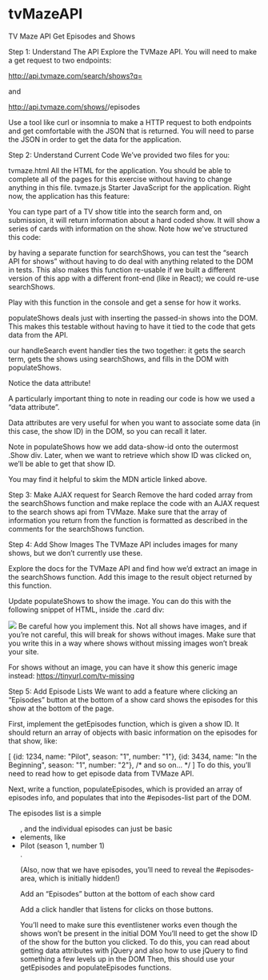 # tvMazeAPI
TV Maze API Get Episodes and Shows

Step 1: Understand The API
Explore the TVMaze API. You will need to make a get request to two endpoints:

http://api.tvmaze.com/search/shows?q=<search query>

and

http://api.tvmaze.com/shows/<show id>/episodes

Use a tool like curl or insomnia to make a HTTP request to both endpoints and get comfortable with the JSON that is returned. You will need to parse the JSON in order to get the data for the application.

Step 2: Understand Current Code
We’ve provided two files for you:

tvmaze.html
All the HTML for the application. You should be able to complete all of the pages for this exercise without having to change anything in this file.
tvmaze.js
Starter JavaScript for the application.
Right now, the application has this feature:

You can type part of a TV show title into the search form and, on submission, it will return information about a hard coded show. It will show a series of cards with information on the show.
Note how we’ve structured this code:

by having a separate function for searchShows, you can test the “search API for shows” without having to do deal with anything related to the DOM in tests. This also makes this function re-usable if we built a different version of this app with a different front-end (like in React); we could re-use searchShows.

Play with this function in the console and get a sense for how it works.

populateShows deals just with inserting the passed-in shows into the DOM. This makes this testable without having to have it tied to the code that gets data from the API.

our handleSearch event handler ties the two together: it gets the search term, gets the shows using searchShows, and fills in the DOM with populateShows.

Notice the data attribute!

A particularly important thing to note in reading our code is how we used a “data attribute”.

Data attributes are very useful for when you want to associate some data (in this case, the show ID) in the DOM, so you can recall it later.

Note in populateShows how we add data-show-id onto the outermost .Show div. Later, when we want to retrieve which show ID was clicked on, we’ll be able to get that show ID.

You may find it helpful to skim the MDN article linked above.

Step 3: Make AJAX request for Search
Remove the hard coded array from the searchShows function and make replace the code with an AJAX request to the search shows api from TVMaze. Make sure that the array of information you return from the function is formatted as described in the comments for the searchShows function.

Step 4: Add Show Images
The TVMaze API includes images for many shows, but we don’t currently use these.

Explore the docs for the TVMaze API and find how we’d extract an image in the searchShows function. Add this image to the result object returned by this function.

Update populateShows to show the image. You can do this with the following snippet of HTML, inside the .card div:

<img class="card-img-top" src="/path/to/image">
Be careful how you implement this. Not all shows have images, and if you’re not careful, this will break for shows without images. Make sure that you write this in a way where shows without missing images won’t break your site.

For shows without an image, you can have it show this generic image instead: https://tinyurl.com/tv-missing

Step 5: Add Episode Lists
We want to add a feature where clicking an “Episodes” button at the bottom of a show card shows the episodes for this show at the bottom of the page.

First, implement the getEpisodes function, which is given a show ID. It should return an array of objects with basic information on the episodes for that show, like:

[
  {id: 1234, name: "Pilot", season: "1", number: "1"},
  {id: 3434, name: "In the Beginning", season: "1", number: "2"},
  /* and so on... */
]
To do this, you’ll need to read how to get episode data from TVMaze API.

Next, write a function, populateEpisodes, which is provided an array of episodes info, and populates that into the #episodes-list part of the DOM.

The episodes list is a simple <ul>, and the individual episodes can just be basic <li> elements, like <li>Pilot (season 1, number 1)</li>.

(Also, now that we have episodes, you’ll need to reveal the #episodes-area, which is initially hidden!)

Add an “Episodes” button at the bottom of each show card

Add a click handler that listens for clicks on those buttons.

You’ll need to make sure this eventlistener works even though the shows won’t be present in the initial DOM
You’ll need to get the show ID of the show for the button you clicked. To do this, you can read about getting data attributes with jQuery and also how to use jQuery to find something a few levels up in the DOM
Then, this should use your getEpisodes and populateEpisodes functions.
